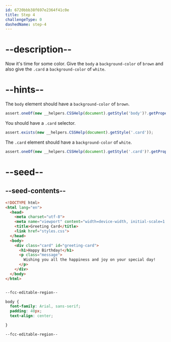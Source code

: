 ```yaml
---
id: 6720bbb38f697e2364f41c0e
title: Step 4
challengeType: 0
dashedName: step-4
---
```


# --description--

Now it's time for some color. Give the `body` a `background-color` of `brown` and also give the `.card` a `background-color` of `white`.

# --hints--

The `body` element should have a `background-color` of `brown`.

```js
assert.oneOf(new __helpers.CSSHelp(document).getStyle('body')?.getPropertyValue('background-color').toUpperCase(), ["BROWN", "#A52A2A", "RGB(165, 42, 42)", "HSL(0, 59%, 41%)"]);
```

You should have a `.card` selector.

```js
assert.exists(new __helpers.CSSHelp(document).getStyle('.card'));
```

The `.card` element should have a `background-color` of `white`.

```js
assert.oneOf(new __helpers.CSSHelp(document).getStyle('.card')?.getPropertyValue('background-color').toLowerCase(), ["white", "#fff", "#ffffff", "rgb(255, 255, 255)", "hsl(0, 0%, 100%)"]);
```

# --seed--

## --seed-contents--

```html
<!DOCTYPE html>
<html lang="en">
  <head>
    <meta charset="utf-8">
    <meta name="viewport" content="width=device-width, initial-scale=1.0">
    <title>Greeting Card</title>
    <link href="styles.css">
  </head>
  <body>
    <div class="card" id="greeting-card">
      <h1>Happy Birthday!</h1>
      <p class="message">
        Wishing you all the happiness and joy on your special day!
      </p>
  	</div>
  </body>
</html>

```

```css

--fcc-editable-region--

body {
  font-family: Arial, sans-serif;
  padding: 40px;
  text-align: center;

}

--fcc-editable-region--

```
